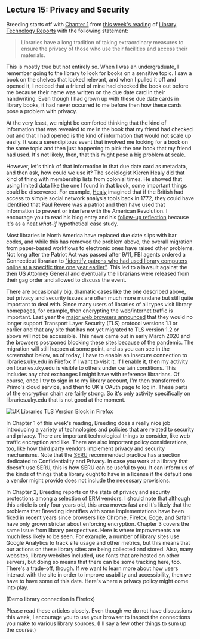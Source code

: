 ## Lecture 15: Privacy and Security

Breeding starts off with [Chapter 1][breeding_1] from [this week's reading][breeding_2] of [Library Technology Reports][ltr] with the following statement:

> Libraries have a long tradition of taking extraordinary measures to ensure the privacy of those who use their facilities and access their materials.

This is mostly true but not entirely so. When I was an undergraduate, I remember going to the library to look for books on a sensitive topic. I saw a book on the shelves that looked relevant, and when I pulled it off and opened it, I noticed that a friend of mine had checked the book out before me because their name was written on the due date card in their handwriting. Even though I had grown up with these due date cards in library books, it had never occurred to me before then how these cards pose a problem with privacy.

At the very least, we might be comforted thinking that the kind of information that was revealed to me in the book that my friend had checked out and that I had opened is the kind of information that would not scale up easily. It was a serendipitous event that involved me looking for a book on the same topic and then just happening to pick the one book that my friend had used. It's not likely, then, that this might pose a big problem at scale.

However, let's think of that information in that due date card as metadata, and then ask, how could we use it? The sociologist Kieren Healy did that kind of thing with membership lists from colonial times. He showed that using limited data like the one I found in that book, some important things could be discovered. For example, [Healy][healy_1] imagined that if the British had access to simple social network analysis tools back in 1772, they could have identified that Paul Revere was a patriot and then have used that information to prevent or interfere with the American Revolution. I encourage you to read his blog entry and his [follow-up reflection][healy_2] because it's as a neat *what-if* hypothetical case study.

Most libraries in North America have replaced due date slips with bar codes, and while this has removed the problem above, the overall migration from paper-based workflows to electronic ones have raised other problems. Not long after the Patriot Act was passed after 9/11, FBI agents ordered a Connecticut librarian to ["identify patrons who had used library computers online at a specific time one year earlier"][conn_four]. This led to a lawsuit against the then US Attorney General and eventually the librarians were released from their gag order and allowed to discuss the event.

There are occasionally big, dramatic cases like the one described above, but privacy and security issues are often much more mundane but still quite important to deal with. Since many users of libraries of all types visit library homepages, for example, then encrypting the web/internet traffic is important. Last year the [major web browsers announced][browsers] that they would no longer support Transport Layer Security (TLS) protocol versions 1.1 or earlier and that any site that has not yet migrated to TLS version 1.2 or above will not be accessible. This news came out in early March 2020 and the browsers postponed blocking these sites because of the pandemic. The migration will still happen at some point, and as you can see in the screenshot below, as of today, I have to enable an insecure connection to libraries.uky.edu in Firefox if I want to visit it. If I enable it, then my activity on libraries.uky.edu is visible to others under certain conditions. This includes any chat exchanges I might have with reference librarians. Of course, once I try to sign in to my library account, I'm then transferred to Primo's cloud service, and then to UK's OAuth page to log in. These parts of the encryption chain are fairly strong. So it's only activity specifically on libraries.uky.edu that is not good at the moment.

![UK Libraries TLS Version Block in Firefox](uklibraries-tlsversion.png)

In Chapter 1 of this week's reading, Breeding does a really nice job introducing a variety of technologies and policies that are related to security and privacy. There are important technological things to consider, like web traffic encryption and like. There are also important policy considerations, too, like how third party vendors implement privacy and security mechanisms. Note that the [SERU][seru_rp] recommended practice has a section dedicated to Confidentiality and Privacy. In case you work at a library that doesn't use SERU, this is how SERU can be useful to you. It can inform us of the kinds of things that a library ought to have in a license if the default one a vendor might provide does not include the necessary provisions.

In Chapter 2, Breeding reports on the state of privacy and security protections among a selection of ERM vendors. I should note that although this article is only four years old, this area moves fast and it's likely that the problems that Breeding identifies with some implementations have been fixed in recent years since browsers like Chrome, Firefox, Edge, and Safari have only grown stricter about enforcing encryption. Chapter 3 covers the same issue from library perspectives. Here is where improvements are much less likely to be seen. For example, a number of library sites use Google Analytics to track site usage and other metrics, but this means that our actions on these library sites are being collected and stored. Also, many websites, library websites included, use fonts that are hosted on other servers, but doing so means that there can be some tracking here, too. There's a trade-off, though. If we want to learn more about how users interact with the site in order to improve usability and accessibility, then we have to have some of this data. Here's where a privacy policy might come into play.

(Demo library connection in Firefox)

Please read these articles closely. Even though we do not have discussions this week, I encourage you to use your browser to inspect the connections you make to various library sources. (I'll say a few other things to sum up the course.)

[breeding_1]:https://journals.ala.org/index.php/ltr/article/view/5973/7606
[breeding_2]:https://journals.ala.org/index.php/ltr/issue/view/549
[ltr]:https://journals.ala.org/
[healy_1]:https://kieranhealy.org/blog/archives/2013/06/09/using-metadata-to-find-paul-revere/
[healy_2]:https://kieranhealy.org/blog/archives/2013/06/11/following-up-on-paul-revere/
[conn_four]:https://www.courant.com/opinion/op-ed/hc-op-librarians-stand-up-to-patriot-act-again-20160927-story.html
[browsers]:https://www.zdnet.com/article/browsers-to-block-access-to-https-sites-using-tls-1-0-and-1-1-starting-this-month/
[seru_rp]:https://www.niso.org/publications/rp-7-2012-seru
